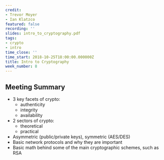```yaml
---
credit:
- Trevor Moyer
- Ian Klatzco
featured: false
recording: ''
slides: intro_to_cryptography.pdf
tags:
- crypto
- intro
time_close: ''
time_start: 2018-10-25T18:00:00.000000Z
title: Intro to Cryptography
week_number: 8
---
```

## Meeting Summary
- 3 key facets of crypto:
  - authenticity
  - integrity
  - availability
- 2 sectors of crypto:
  - theoretical
  - practical
- Asymmetric (public/private keys), symmetric (AES/DES)
- Basic network protocols and why they are important
- Basic math behind some of the main cryptographic schemes, such as RSA